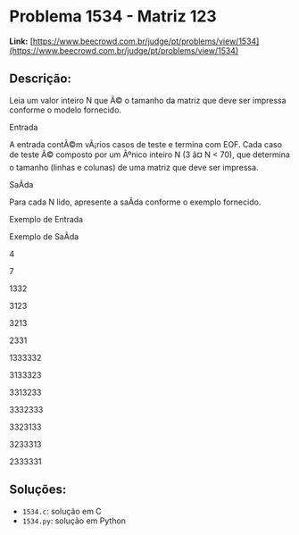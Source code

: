 # Problema 1534 - Matriz 123

**Link:** [https://www.beecrowd.com.br/judge/pt/problems/view/1534](https://www.beecrowd.com.br/judge/pt/problems/view/1534)

## Descrição:
Leia um valor inteiro 
N
 que Ã© o tamanho da matriz que deve ser impressa conforme o modelo fornecido.




Entrada




A entrada contÃ©m vÃ¡rios casos de teste e termina com EOF. Cada caso de teste Ã© composto por um Ãºnico inteiro 
N 
(3 â¤ 
N 
 < 70), que determina o tamanho (linhas e colunas) de uma matriz que deve ser impressa.




SaÃ­da




Para cada N lido, apresente a saÃ­da conforme o exemplo fornecido.












Exemplo de Entrada


Exemplo de SaÃ­da












4


7






1332


3123


3213


2331


1333332


3133323


3313233


3332333


3323133


3233313


2333331

## Soluções:
- `1534.c`: solução em C
- `1534.py`: solução em Python
